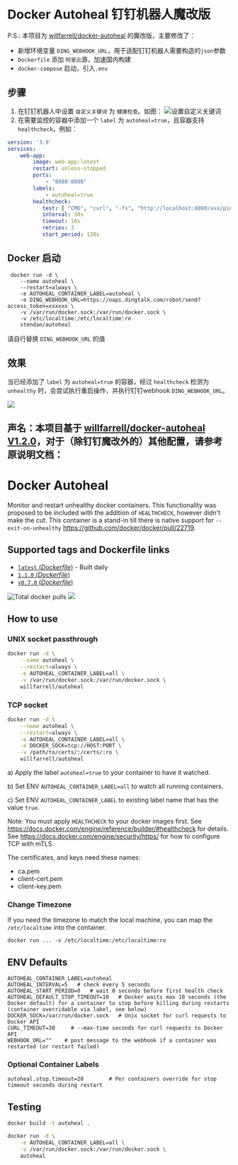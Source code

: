 # Docker Autoheal 钉钉机器人魔改版
P.S.: 本项目为 [willfarrell/docker-autoheal](https://github.com/willfarrell/docker-autoheal) 的魔改版，主要修改了：
* 新增环境变量 `DING_WEBHOOK_URL`，用于适配钉钉机器人需要构造的`json`参数
* `Dockerfile` 添加 `阿里云`源，加速国内构建
* `docker-compose` 启动，引入`.env`

## 步骤
1. 在钉钉机器人中设置 `自定义关键词` 为 `健康检查`。如图：
   ![设置自定义关键词](https://cdn.jsdelivr.net/gh/leopold7/CDN2@main/static/images/begs/2022/12/20221215113311.png)
2. 在需要监控的容器中添加一个 `label` 为 `autoheal=true`，且容器支持 `healthcheck`，例如：
```yaml
version: '3.9'
services:
    web-app:
        image: web-app:latest
        restart: unless-stopped
        ports:
            - "8080:8080"
        labels:
            - autoheal=true
        healthcheck:
           test: [ "CMD", "curl", "-fs", "http://localhost:8080/xxx/ping" ]
           interval: 30s
           timeout: 10s
           retries: 3
           start_period: 120s
```

## Docker 启动
```shell
 docker run -d \
    --name autoheal \
    --restart=always \
    -e AUTOHEAL_CONTAINER_LABEL=autoheal \
    -e DING_WEBHOOK_URL=https://oapi.dingtalk.com/robot/send?access_token=xxxxxx \
    -v /var/run/docker.sock:/var/run/docker.sock \
    -v /etc/localtime:/etc/localtime:ro
    stendan/autoheal
```
请自行替换 `DING_WEBHOOK_URL` 的值

## 效果
当已经添加了 `label` 为  `autoheal=true` 的容器，经过 `healthcheck` 检测为 `unhealthy` 时，会尝试执行重启操作，并执行钉钉webhook `DING_WEBHOOK_URL`。

![](https://cdn.jsdelivr.net/gh/leopold7/CDN2@main/static/images/begs/2022/12/20221215140751.png)

声名：本项目基于 [willfarrell/docker-autoheal V1.2.0](https://github.com/willfarrell/docker-autoheal)，对于（除钉钉魔改外的）其他配置，请参考原说明文档：
---

# Docker Autoheal

Monitor and restart unhealthy docker containers. 
This functionality was proposed to be included with the addition of `HEALTHCHECK`, however didn't make the cut.
This container is a stand-in till there is native support for `--exit-on-unhealthy` https://github.com/docker/docker/pull/22719.

## Supported tags and Dockerfile links
- [`latest` (*Dockerfile*)](https://github.com/willfarrell/docker-autoheal/blob/main/Dockerfile) - Built daily
- [`1.1.0` (*Dockerfile*)](https://github.com/willfarrell/docker-autoheal/blob/1.1.0/Dockerfile)
- [`v0.7.0` (*Dockerfile*)](https://github.com/willfarrell/docker-autoheal/blob/v0.7.0/Dockerfile)

![](https://img.shields.io/docker/pulls/willfarrell/autoheal "Total docker pulls") [![](https://images.microbadger.com/badges/image/willfarrell/autoheal.svg)](http://microbadger.com/images/willfarrell/autoheal "Docker layer breakdown")

## How to use
### UNIX socket passthrough
```bash
docker run -d \
    --name autoheal \
    --restart=always \
    -e AUTOHEAL_CONTAINER_LABEL=all \
    -v /var/run/docker.sock:/var/run/docker.sock \
    willfarrell/autoheal
```
### TCP socket
```bash
docker run -d \
    --name autoheal \
    --restart=always \
    -e AUTOHEAL_CONTAINER_LABEL=all \
    -e DOCKER_SOCK=tcp://HOST:PORT \
    -v /path/to/certs/:/certs/:ro \
    willfarrell/autoheal
```
a) Apply the label `autoheal=true` to your container to have it watched.

b) Set ENV `AUTOHEAL_CONTAINER_LABEL=all` to watch all running containers. 

c) Set ENV `AUTOHEAL_CONTAINER_LABEL` to existing label name that has the value `true`.

Note: You must apply `HEALTHCHECK` to your docker images first. See https://docs.docker.com/engine/reference/builder/#healthcheck for details.
See https://docs.docker.com/engine/security/https/ for how to configure TCP with mTLS

The certificates, and keys need these names:
* ca.pem
* client-cert.pem
* client-key.pem

### Change Timezone
If you need the timezone to match the local machine, you can map the `/etc/localtime` into the container.
```
docker run ... -v /etc/localtime:/etc/localtime:ro
```


## ENV Defaults
```
AUTOHEAL_CONTAINER_LABEL=autoheal
AUTOHEAL_INTERVAL=5   # check every 5 seconds
AUTOHEAL_START_PERIOD=0   # wait 0 seconds before first health check
AUTOHEAL_DEFAULT_STOP_TIMEOUT=10   # Docker waits max 10 seconds (the Docker default) for a container to stop before killing during restarts (container overridable via label, see below)
DOCKER_SOCK=/var/run/docker.sock   # Unix socket for curl requests to Docker API
CURL_TIMEOUT=30     # --max-time seconds for curl requests to Docker API
WEBHOOK_URL=""    # post message to the webhook if a container was restarted (or restart failed)
```

### Optional Container Labels
```
autoheal.stop.timeout=20        # Per containers override for stop timeout seconds during restart
```

## Testing
```bash
docker build -t autoheal .

docker run -d \
    -e AUTOHEAL_CONTAINER_LABEL=all \
    -v /var/run/docker.sock:/var/run/docker.sock \
    autoheal                                                                        
```
